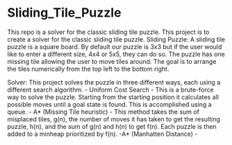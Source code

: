 # Sliding_Tile_Puzzle
This repo is a solver for the classic sliding tile puzzle.
This project is to create a solver for the classic sliding tile puzzle.
Sliding Puzzle:
A sliding tile puzzle is a square board. By default our puzzle is 3x3 but if the user would like to enter a different size, 4x4 or 5x5, they can do so. The puzzle has one missing tile allowing the user to move tiles around.  The goal is to arrange the tiles numerically from the top left to the bottom right.

Solver:
This project solves the puzzle in three different ways, each using a different search algorithm.
    - Uniform Cost Search - This is a brute-force way to solve the puzzle. Starting from the
        starting position it calculates all possible moves until a goal state is found. This 
        is accomplished using a queue.
    - A* (Missing Tile heuristic)  - This method takes the sum of misplaced tiles, g(n), the 
        number of moves it has taken to get the resulting puzzle, h(n), and the sum of g(n) 
        and h(n) to get f(n).  Each puzzle is then added to a minheap prioritized by f(n).
    -A* (Manhatten Distance) - 
